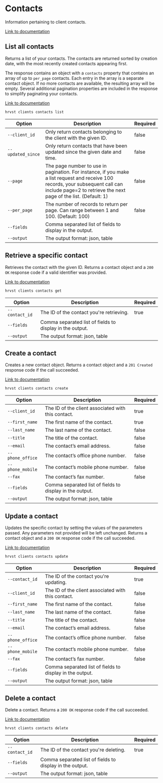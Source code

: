 # Contacts

Information pertaining to client contacts.

[Link to documentation](https://help.getharvest.com/api-v2/clients-api/clients/contacts/)

## List all contacts

Returns a list of your contacts. The contacts are returned sorted by creation date, with the most recently created contacts appearing first.

The response contains an object with a `contacts` property that contains an array of up to `per_page` contacts. Each entry in the array is a separate contact object. If no more contacts are available, the resulting array will be empty. Several additional pagination properties are included in the response to simplify paginating your contacts.

[Link to documentation](https://help.getharvest.com/api-v2/clients-api/clients/contacts/#list-all-contacts)

```
hrvst clients contacts list
```

| Option            | Description                                                                                                                                                                                         | Required |
| ----------------- | --------------------------------------------------------------------------------------------------------------------------------------------------------------------------------------------------- | -------- |
| `--client_id`     | Only return contacts belonging to the client with the given ID.                                                                                                                                     | false    |
| `--updated_since` | Only return contacts that have been updated since the given date and time.                                                                                                                          | false    |
| `--page`          | The page number to use in pagination. For instance, if you make a list request and receive 100 records, your subsequent call can include page=2 to retrieve the next page of the list. (Default: 1) | false    |
| `--per_page`      | The number of records to return per page. Can range between 1 and 100. (Default: 100)                                                                                                               | false    |
| `--fields`        | Comma separated list of fields to display in the output.                                                                                                                                            |          |
| `--output`        | The output format: json, table                                                                                                                                                                      |          |

## Retrieve a specific contact

Retrieves the contact with the given ID. Returns a contact object and a `200 OK` response code if a valid identifier was provided.

[Link to documentation](https://help.getharvest.com/api-v2/clients-api/clients/contacts/#retrieve-a-contact)

```
hrvst clients contacts get
```

| Option         | Description                                              | Required |
| -------------- | -------------------------------------------------------- | -------- |
| `--contact_id` | The ID of the contact you're retrieving.                 | true     |
| `--fields`     | Comma separated list of fields to display in the output. |          |
| `--output`     | The output format: json, table                           |          |

## Create a contact

Creates a new contact object. Returns a contact object and a `201 Created` response code if the call succeeded.

[Link to documentation](https://help.getharvest.com/api-v2/clients-api/clients/contacts/#create-a-contact)

```
hrvst clients contacts create
```

| Option           | Description                                              | Required |
| ---------------- | -------------------------------------------------------- | -------- |
| `--client_id`    | The ID of the client associated with this contact.       | true     |
| `--first_name`   | The first name of the contact.                           | true     |
| `--last_name`    | The last name of the contact.                            | false    |
| `--title`        | The title of the contact.                                | false    |
| `--email`        | The contact’s email address.                             | false    |
| `--phone_office` | The contact’s office phone number.                       | false    |
| `--phone_mobile` | The contact’s mobile phone number.                       | false    |
| `--fax`          | The contact’s fax number.                                | false    |
| `--fields`       | Comma separated list of fields to display in the output. |          |
| `--output`       | The output format: json, table                           |          |

## Update a contact

Updates the specific contact by setting the values of the parameters passed. Any parameters not provided will be left unchanged. Returns a contact object and a `200 OK` response code if the call succeeded.

[Link to documentation](https://help.getharvest.com/api-v2/clients-api/clients/contacts/#update-a-contact)

```
hrvst clients contacts update
```

| Option           | Description                                              | Required |
| ---------------- | -------------------------------------------------------- | -------- |
| `--contact_id`   | The ID of the contact you're updating.                   | true     |
| `--client_id`    | The ID of the client associated with this contact.       | false    |
| `--first_name`   | The first name of the contact.                           | false    |
| `--last_name`    | The last name of the contact.                            | false    |
| `--title`        | The title of the contact.                                | false    |
| `--email`        | The contact’s email address.                             | false    |
| `--phone_office` | The contact’s office phone number.                       | false    |
| `--phone_mobile` | The contact’s mobile phone number.                       | false    |
| `--fax`          | The contact’s fax number.                                | false    |
| `--fields`       | Comma separated list of fields to display in the output. |          |
| `--output`       | The output format: json, table                           |          |

## Delete a contact

Delete a contact. Returns a `200 OK` response code if the call succeeded.

[Link to documentation](https://help.getharvest.com/api-v2/clients-api/clients/contacts/#delete-a-contact)

```
hrvst clients contacts delete
```

| Option         | Description                                              | Required |
| -------------- | -------------------------------------------------------- | -------- |
| `--contact_id` | The ID of the contact you're deleting.                   | true     |
| `--fields`     | Comma separated list of fields to display in the output. |          |
| `--output`     | The output format: json, table                           |          |
